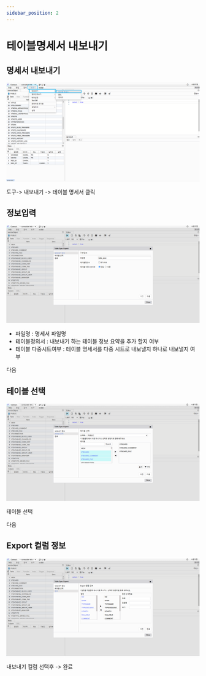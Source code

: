 ```yaml
---
sidebar_position: 2
---
```


# 테이블명세서 내보내기

## 명세서 내보내기

![11b3c6255fb7d4dfcc019c5409600b09.png](./img/11b3c6255fb7d4dfcc019c5409600b09.png)

도구-> 내보내기 -> 테이블 명세서 클릭

## 정보입력

![5c974ba346d120f7c64352ec8716a8da.png](./img/5c974ba346d120f7c64352ec8716a8da.png)

- 파일명 : 명세서 파일명
- 테이블정의서 : 내보내기 하는 테이블 정보 요약을 추가 할지 여부
- 테이블 다중시트여부 : 테이블 명세서를 다중 시트로 내보낼지 하나로 내보낼지 여부

다음

## 테이블 선택

![9e9f7e5cd05c81542e0b9fe0105ee092.png](./img/9e9f7e5cd05c81542e0b9fe0105ee092.png)

테이블 선택

다음

## Export 컬럼 정보

![df16f2ed2b796cf1e6ba3eea4ea3d5d1.png](./img/df16f2ed2b796cf1e6ba3eea4ea3d5d1.png)

내보내기 컬럼 선택후 -> 완료
